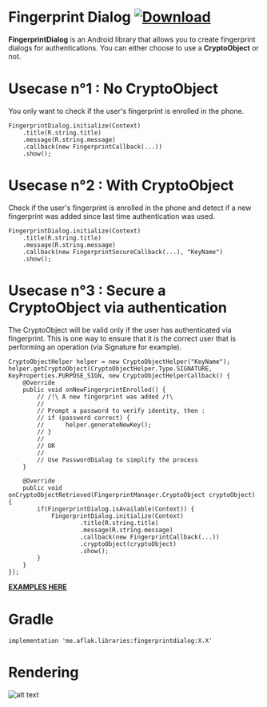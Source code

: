 # Fingerprint Dialog [ ![Download](https://api.bintray.com/packages/omaflak/maven/fingerprintdialog/images/download.svg) ](https://bintray.com/omaflak/maven/fingerprintdialog/_latestVersion)

**FingerprintDialog** is an Android library that allows you to create fingerprint dialogs for authentications.
You can either choose to use a **CryptoObject** or not.

# Usecase n°1 : No CryptoObject

You only want to check if the user's fingerprint is enrolled in the phone.

    FingerprintDialog.initialize(Context)
        .title(R.string.title)
        .message(R.string.message)
        .callback(new FingerprintCallback(...))
        .show();
        
# Usecase n°2 : With CryptoObject

Check if the user's fingerprint is enrolled in the phone and detect if a new fingerprint was added since last time authentication was used.

    FingerprintDialog.initialize(Context)
        .title(R.string.title)
        .message(R.string.message)
        .callback(new FingerprintSecureCallback(...), "KeyName")
        .show();
        
# Usecase n°3 : Secure a CryptoObject via authentication

The CryptoObject will be valid only if the user has authenticated via fingerprint. This is one way to ensure that it is the correct user that is performing an operation (via Signature for example).

    CryptoObjectHelper helper = new CryptoObjectHelper("KeyName");
    helper.getCryptoObject(CryptoObjectHelper.Type.SIGNATURE, KeyProperties.PURPOSE_SIGN, new CryptoObjectHelperCallback() {
        @Override
        public void onNewFingerprintEnrolled() {
            // /!\ A new fingerprint was added /!\
            //
            // Prompt a password to verify identity, then :
            // if (password correct) {
            //      helper.generateNewKey();
            // }
            //
            // OR
            //
            // Use PasswordDialog to simplify the process
        }

        @Override
        public void onCryptoObjectRetrieved(FingerprintManager.CryptoObject cryptoObject) {
            if(FingerprintDialog.isAvailable(Context)) {
                FingerprintDialog.initialize(Context)
                        .title(R.string.title)
                        .message(R.string.message)
                        .callback(new FingerprintCallback(...))
                        .cryptoObject(cryptoObject)
                        .show();
            }
        }
    });
    
**[EXAMPLES HERE](https://github.com/omaflak/FingerprintDialog-Library/tree/master/app/src/main/java/me/aflak/fingerprintdialoglibrary)**

# Gradle

    implementation 'me.aflak.libraries:fingerprintdialog:X.X'
    
# Rendering

![alt text](https://github.com/omaflak/FingerprintDialog/blob/master/GIF/demo.gif?raw=true)
